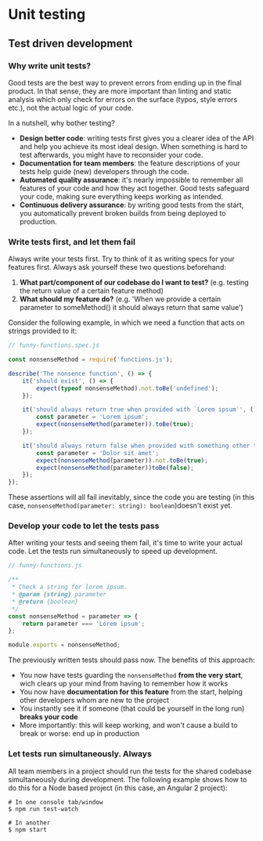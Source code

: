 # Unit testing

## Test driven development

### Why write unit tests?
Good tests are the best way to prevent errors from ending up in the final product. In that sense, they are more important than linting and static analysis which only check for errors on the surface (typos, style errors etc.), not the actual logic of your code.

In a nutshell, why bother testing?

- **Design better code**: writing tests first gives you a clearer idea of the API and help you achieve its most ideal design. When something is hard to test afterwards, you might have to reconsider your code.
- **Documentation for team members**: the feature descriptions of your tests help guide (new) developers through the code.
- **Automated quality assurance**: it's nearly impossible to remember all features of your code and how they act together. Good tests safeguard your code, making sure everything keeps working as intended.
- **Continuous delivery assurance**: by writing good tests from the start, you automatically prevent broken builds from being deployed to production.

### Write tests first, and let them fail
Always write your tests first. Try to think of it as writing specs for your features first. Always ask yourself these two questions beforehand:

1. **What part/component of our codebase do I want to test?** (e.g. testing the return value of a certain feature method)
2. **What should my feature do?** (e.g. 'When we provide a certain parameter to someMethod() it should always return that same value')

Consider the following example, in which we need a function that acts on strings provided to it:

```js
// funny-functions.spec.js

const nonsenseMethod = require('functions.js');

describe('The nonsence function', () => {
	it('should exist', () => {
		expect(typeof nonsenseMethod).not.toBe('undefined');
	});

	it('should always return true when provided with `Lorem ipsum`', () => {
		const parameter = 'Lorem ipsum';
		expect(nonsenseMethod(parameter)).toBe(true);
	});

	it('should always return false when provided with something other than `Lorem ipsum`', () => {
		const parameter = 'Dolor sit amet';
		expect(nonsenseMethod(parameter)).not.toBe(true);
		expect(nonsenseMethod(parameter))toBe(false);
	});
});
```

These assertions will all fail inevitably, since the code you are testing (in this case, `nonsenseMethod(parameter: string): boolean`)doesn't exist yet.

### Develop your code to let the tests pass
After writing your tests and seeing them fail, it's time to write your actual code. Let the tests run simultaneously to speed up development.

```js
// funny-functions.js

/**
 * Check a string for lorem ipsum.
 * @param {string} parameter
 * @return {boolean}
 */
const nonsenseMethod = parameter => {
	return parameter === 'Lorem ipsum';
};

module.exports = nonsenseMethod;
```

The previously written tests should pass now. The benefits of this approach:

- You now have tests guarding the `nonsenseMethod` **from the very start**, wich clears up your mind from having to remember how it works
- You now have **documentation for this feature** from the start, helping other developers whom are new to the project
- You instantly see it if someone (that could be yourself in the long run) **breaks your code**
- More importantly: this will keep working, and won't cause a build to break or worse: end up in production

### Let tests run simultaneously. Always

All team members in a project should run the tests for the shared codebase simultaneously during development. The following example shows how to do this for a Node based project (in this case, an Angular 2 project):

```shell
# In one console tab/window
$ npm run test-watch

# In another
$ npm start
```